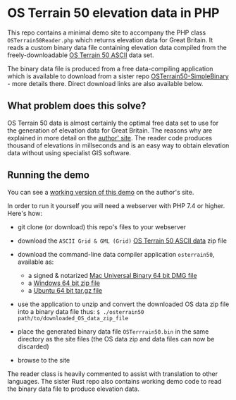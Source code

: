 # OS Terrain 50 elevation data in PHP

This repo contains a minimal demo site to accompany the PHP class `OSTerrain50Reader.php` which returns elevation data for Great Britain. It reads a custom binary data file containing elevation data compiled from the freely-downloadable [OS Terrain 50 ASCII](https://www.ordnancesurvey.co.uk/business-government/products/terrain-50) data set.

The binary data file is produced from a free data-compiling application which is available to download from a sister repo [OSTerrain50-SimpleBinary](https://github.com/bobosola/OSTerrain50-SimpleBinary) - more details there. Direct download links are also available below.

## What problem does this solve?

OS Terrain 50 data is almost certainly the optimal free data set to use for the generation of elevation data for Great Britain. The reasons why are explained in more detail on the [author' site](https://osola.org.uk/osterrain50). The reader code produces thousand of elevations in millseconds and is an easy way to obtain elevation data without using specialist GIS software.

## Running the demo

You can see a [working version of this demo](https://www.osola.org.uk/OSTerrain50-PHP) on the author's site. 

In order to run it yourself you will need a webserver with PHP 7.4 or higher. Here's how:

* git clone (or download) this repo's files to your webserver
* download the ``ASCII Grid & GML (Grid)`` [OS Terrain 50 ASCII data](https://osdatahub.os.uk/downloads/open/Terrain50) zip file
* download the command-line data compiler application ``osterrain50``, available as:
    * a signed & notarized [Mac Universal Binary 64 bit DMG file](https://github.com/bobosola/OSTerrain50-SimpleBinary/tree/main/binaries/Mac)
    * a [Windows 64 bit zip file](https://github.com/bobosola/OSTerrain50-SimpleBinary/tree/main/binaries/Windows)
    * a [Ubuntu 64 bit tar.gz file](https://github.com/bobosola/OSTerrain50-SimpleBinary/tree/main/binaries/Ubuntu)
* use the application to unzip and convert the downloaded OS data zip file into a binary data file thus:
`$ ./osterrain50 path/to/downloaded_OS_data_zip_file`                

* place the generated binary data file `OSTerrrain50.bin` in the same directory as the site files (the OS data zip and data files can now be discarded)
* browse to the site

The reader class is heavily commented to assist with translation to other languages. The sister Rust repo also contains working demo code to read the binary data file to produce elevation data.